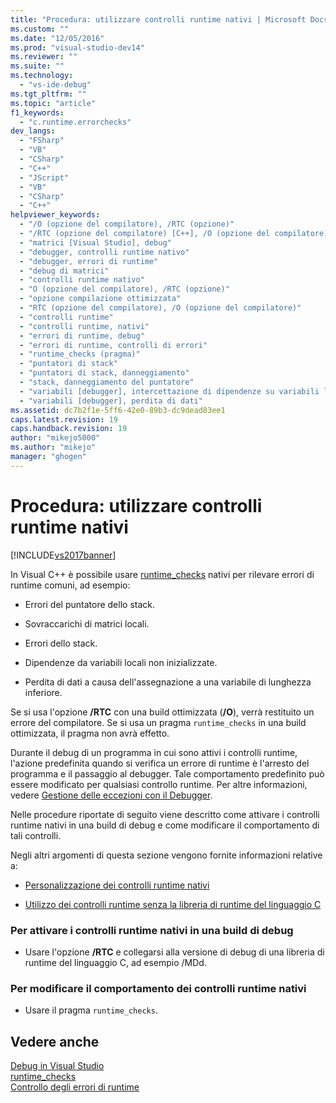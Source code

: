 ```yaml
---
title: "Procedura: utilizzare controlli runtime nativi | Microsoft Docs"
ms.custom: ""
ms.date: "12/05/2016"
ms.prod: "visual-studio-dev14"
ms.reviewer: ""
ms.suite: ""
ms.technology: 
  - "vs-ide-debug"
ms.tgt_pltfrm: ""
ms.topic: "article"
f1_keywords: 
  - "c.runtime.errorchecks"
dev_langs: 
  - "FSharp"
  - "VB"
  - "CSharp"
  - "C++"
  - "JScript"
  - "VB"
  - "CSharp"
  - "C++"
helpviewer_keywords: 
  - "/O (opzione del compilatore), /RTC (opzione)"
  - "/RTC (opzione del compilatore) [C++], /O (opzione del compilatore)"
  - "matrici [Visual Studio], debug"
  - "debugger, controlli runtime nativo"
  - "debugger, errori di runtime"
  - "debug di matrici"
  - "controlli runtime nativo"
  - "O (opzione del compilatore), /RTC (opzione)"
  - "opzione compilazione ottimizzata"
  - "RTC (opzione del compilatore), /O (opzione del compilatore)"
  - "controlli runtime"
  - "controlli runtime, nativi"
  - "errori di runtime, debug"
  - "errori di runtime, controlli di errori"
  - "runtime_checks (pragma)"
  - "puntatori di stack"
  - "puntatori di stack, danneggiamento"
  - "stack, danneggiamento del puntatore"
  - "variabili [debugger], intercettazione di dipendenze su variabili locali non inizializzate"
  - "variabili [debugger], perdita di dati"
ms.assetid: dc7b2f1e-5ff6-42e0-89b3-dc9dead83ee1
caps.latest.revision: 19
caps.handback.revision: 19
author: "mikejo5000"
ms.author: "mikejo"
manager: "ghogen"
---
```

# Procedura: utilizzare controlli runtime nativi
[!INCLUDE[vs2017banner](../code-quality/includes/vs2017banner.md)]

In Visual C\+\+ è possibile usare [runtime\_checks](/visual-cpp/preprocessor/runtime-checks) nativi per rilevare errori di runtime comuni, ad esempio:  
  
-   Errori del puntatore dello stack.  
  
-   Sovraccarichi di matrici locali.  
  
-   Errori dello stack.  
  
-   Dipendenze da variabili locali non inizializzate.  
  
-   Perdita di dati a causa dell'assegnazione a una variabile di lunghezza inferiore.  
  
 Se si usa l'opzione **\/RTC** con una build ottimizzata \(**\/O**\), verrà restituito un errore del compilatore. Se si usa un pragma `runtime_checks` in una build ottimizzata, il pragma non avrà effetto.  
  
 Durante il debug di un programma in cui sono attivi i controlli runtime, l'azione predefinita quando si verifica un errore di runtime è l'arresto del programma e il passaggio al debugger. Tale comportamento predefinito può essere modificato per qualsiasi controllo runtime. Per altre informazioni, vedere [Gestione delle eccezioni con il Debugger](../debugger/managing-exceptions-with-the-debugger.md).  
  
 Nelle procedure riportate di seguito viene descritto come attivare i controlli runtime nativi in una build di debug e come modificare il comportamento di tali controlli.  
  
 Negli altri argomenti di questa sezione vengono fornite informazioni relative a:  
  
-   [Personalizzazione dei controlli runtime nativi](../debugger/native-run-time-checks-customization.md)  
  
-   [Utilizzo dei controlli runtime senza la libreria di runtime del linguaggio C](../debugger/using-run-time-checks-without-the-c-run-time-library.md)  
  
### Per attivare i controlli runtime nativi in una build di debug  
  
-   Usare l'opzione **\/RTC** e collegarsi alla versione di debug di una libreria di runtime del linguaggio C, ad esempio \/MDd.  
  
### Per modificare il comportamento dei controlli runtime nativi  
  
-   Usare il pragma `runtime_checks`.  
  
## Vedere anche  
 [Debug in Visual Studio](../debugger/debugging-in-visual-studio.md)   
 [runtime\_checks](/visual-cpp/preprocessor/runtime-checks)   
 [Controllo degli errori di runtime](/visual-cpp/c-runtime-library/run-time-error-checking)